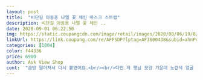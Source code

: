 ```yaml
---
layout: post 
title:  "비단길 아동용 나엘 꽃 체인 마스크 스트랩" 
description: 비단길 아동용 나엘 꽃 체인 ..
date: 2020-09-01 06:22:50 
img: https://static.coupangcdn.com/image/retail/images/2020/08/06/19/8/dbf99b81-3c77-470d-9101-e3f7aa056d75.jpg 
linkUrl: https://link.coupang.com/re/AFFSDP?lptag=AF3600438&subid=ahnPublicAsk&pageKey=1941949940&itemId=3296839801&vendorItemId=71283778108&traceid=V0-113-e5dbbf27a767cca6 
categories: [1004] 
color: f44336 
price: 6900 
author: Ask View Shop 
cont:  "금방 떨어져서 다시 붙였어요.<br/><br/>다만 저 햇님 모양 가운데 노란색 얼굴 부분이<br/>딸래미가 너무 좋아해용 ㅎ<br/>색깔도 이쁘고 스마일 꽃 달린것도 넘 맘에들어요 초등 4학년이 하기에 줄이 쪼끔 더 길었으면 싶네요<br/>아이가 좋아해요 예뻐요.<br/><br/>" 
---
```

